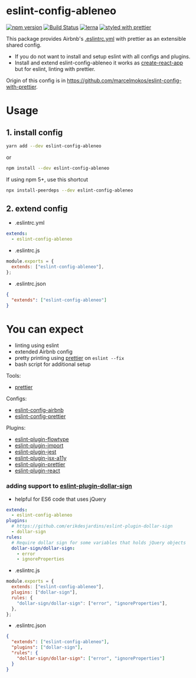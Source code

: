 # eslint-config-ableneo


[![npm version](https://img.shields.io/npm/v/eslint-config-ableneo.svg?style=flat)](https://www.npmjs.com/package/eslint-config-ableneo)
[![Build Status](https://travis-ci.org/ableneo/tools.svg?branch=master)](https://travis-ci.org/ableneo/tools/packages/eslint-config-ableneo)
[![lerna](https://img.shields.io/badge/maintained%20with-lerna-cc00ff.svg)](https://lernajs.io/)
[![styled with prettier](https://img.shields.io/badge/styled_with-prettier-ff69b4.svg)](https://github.com/prettier/prettier) 

This package provides Airbnb's [.eslintrc.yml](https://github.com/ableneo/eslint-config-ableneo/blob/master/.eslintrc.yml) with prettier as an extensible shared config.

- If you do not want to install and setup eslint with all configs and plugins.
- Install and extend eslint-config-ableneo it works as [create-react-app](https://github.com/facebookincubator/create-react-app) but for eslint, linting with prettier.

Origin of this config is in https://github.com/marcelmokos/eslint-config-with-prettier.

# Usage

## 1. install config

```bash
yarn add --dev eslint-config-ableneo
```

or

```bash
npm install --dev eslint-config-ableneo
```

If using npm 5+, use this shortcut
```bash
npx install-peerdeps --dev eslint-config-ableneo
```

## 2. extend config

- .eslintrc.yml

```yaml
extends:
  - eslint-config-ableneo
```

- .eslintrc.js

```js
module.exports = {
  extends: ["eslint-config-ableneo"],
};
```

- .eslintrc.json

```json
{
  "extends": ["eslint-config-ableneo"]
}
```

# You can expect

- linting using eslint
- extended Airbnb config
- pretty printing using [prettier](https://www.npmjs.com/package/prettier) on `eslint --fix`
- bash script for additional setup

Tools:

- [prettier](https://www.npmjs.com/package/prettier)

Configs:

- [eslint-config-airbnb](https://www.npmjs.com/package/eslint-config-airbnb)
- [eslint-config-prettier](https://www.npmjs.com/package/eslint-config-prettier)

Plugins:

- [eslint-plugin-flowtype](https://www.npmjs.com/package/eslint-plugin-flowtype)
- [eslint-plugin-import](https://www.npmjs.com/package/eslint-plugin-import)
- [eslint-plugin-jest](https://www.npmjs.com/package/eslint-plugin-jest)
- [eslint-plugin-jsx-a11y](https://www.npmjs.com/package/eslint-plugin-jsx-a11y)
- [eslint-plugin-prettier](https://www.npmjs.com/package/eslint-plugin-prettier)
- [eslint-plugin-react](https://www.npmjs.com/package/eslint-plugin-react)

### adding support to [eslint-plugin-dollar-sign](https://www.npmjs.com/package/eslint-plugin-dollar-sign)

- helpful for ES6 code that uses jQuery

```yaml
extends:
  - eslint-config-ableneo
plugins:
  # https://github.com/erikdesjardins/eslint-plugin-dollar-sign
  - dollar-sign
rules:
  # Require dollar sign for some variables that holds jQuery objects
  dollar-sign/dollar-sign:
    - error
    - ignoreProperties
```

- .eslintrc.js

```js
module.exports = {
  extends: ["eslint-config-ableneo"],
  plugins: ["dollar-sign"],
  rules: {
    "dollar-sign/dollar-sign": ["error", "ignoreProperties"],
  },
};
```

- .eslintrc.json

```json
{
  "extends": ["eslint-config-ableneo"],
  "plugins": ["dollar-sign"],
  "rules": {
    "dollar-sign/dollar-sign": ["error", "ignoreProperties"]
  }
}
```

